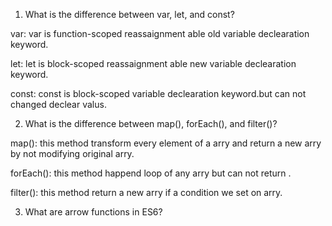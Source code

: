 
1) What is the difference between var, let, and const?

var: var is function-scoped reassaignment able old variable declearation keyword.

let: let is block-scoped reassaignment able new variable declearation keyword.

const: const is block-scoped variable declearation keyword.but can not changed declear valus.



2) What is the difference between map(), forEach(), and filter()?

map(): this method transform every element of a arry and return a new arry by not modifying original arry.

forEach(): this method happend loop of any arry but can not return .

filter(): this method return a new arry if a condition we set on arry.



3) What are arrow functions in ES6?

